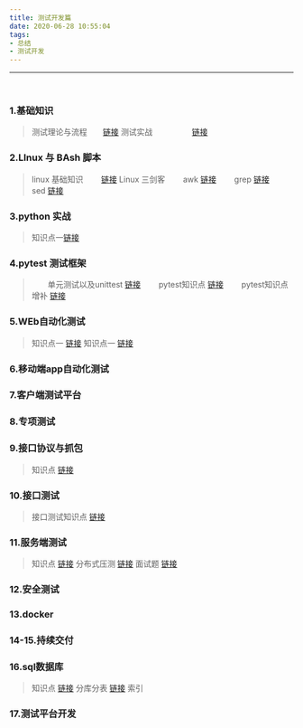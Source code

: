 ```yaml
---
title: 测试开发篇
date: 2020-06-28 10:55:04
tags:
- 总结
- 测试开发
---
```

---
<br>

### 1.基础知识
>    测试理论与流程&emsp;&emsp;[链接](https://josiah.top/2020/09/测试理论与流程/ )
>    测试实战&emsp;&emsp;&emsp;&emsp;&emsp;[链接](https://josiah.top/2020/09/测试实战/ )

### 2.LInux 与 BAsh 脚本
>    linux 基础知识 &emsp;&emsp;[链接](https://josiah.top/2020/09/LInux与bash知识点/ )
     Linux 三剑客
       &emsp;&emsp;awk [链接](https://josiah.top/2020/06/Linux-三剑客-awk/ )
       &emsp;&emsp;grep [链接](https://josiah.top/2020/06/Linux-三剑客-grep/ )
       &emsp;&emsp;sed [链接](https://josiah.top/2020/06/Linux-三剑客-sed/ )
>
### 3.python 实战 
>    知识点一[链接](https://josiah.top/2020/06/python-实战知识点/ )
### 4.pytest 测试框架
>   &emsp;&emsp;单元测试以及unittest [链接](https://josiah.top/2020/06/单元测试以及unittest/ ) 
    &emsp;&emsp;pytest知识点 [链接](https://josiah.top/2020/07/pytest-知识点一/ )
    &emsp;&emsp;pytest知识点增补 [链接](https://josiah.top/2020/07/pytest-知识点二/ )
    
### 5.WEb自动化测试
>   知识点一 [链接](https://josiah.top/2020/07/Web自动化测试-知识点一/ )
    知识点一 [链接](https://josiah.top/2020/07/Web自动化测试-知识点二/ )
>
### 6.移动端app自动化测试
### 7.客户端测试平台
### 8.专项测试
### 9.接口协议与抓包
>   知识点 [链接](https://josiah.top/2020/10/接口协议与抓包知识点/ )

### 10.接口测试
>   接口测试知识点 [链接](https://josiah.top/2020/10/接口测试知识点/ )

### 11.服务端测试
>    知识点 [链接](https://josiah.top/2020/08/服务端性能测试-知识点/ )
     分布式压测 [链接](https://josiah.top/2020/08/虚拟机进行jmeter分布式压测/ )
     面试题 [链接](https://josiah.top/2020/08/虚拟机进行jmeter分布式压测/ )


### 12.安全测试
### 13.docker
### 14-15.持续交付
### 16.sql数据库
>   知识点 [链接](https://josiah.top/2020/10/mysql-知识点/ )
>   分库分表 [链接](https://josiah.top/2020/10/分库分表/ )
>   索引
### 17.测试平台开发
